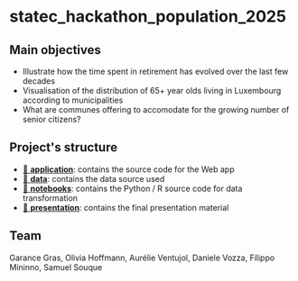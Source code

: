 # statec_hackathon_population_2025

## Main objectives
 * Illustrate how the time spent in retirement has evolved over the last few decades
 * Visualisation of the distribution of 65+ year olds living in Luxembourg according to municipalities
 * What are communes offering to accomodate for the growing number of senior citizens?
 
 
## Project's structure
 * [📁 **application**](./application/): contains the source code for the Web app
 * [📁 **data**](./data/): contains the data source used
 * [📁 **notebooks**](./notebooks/): contains the Python / R source code for data transformation
 * [📁 **presentation**](./presentation/): contains the final presentation material


## Team
Garance Gras, Olivia Hoffmann, Aurélie Ventujol, Daniele Vozza, Filippo Mininno, Samuel Souque
